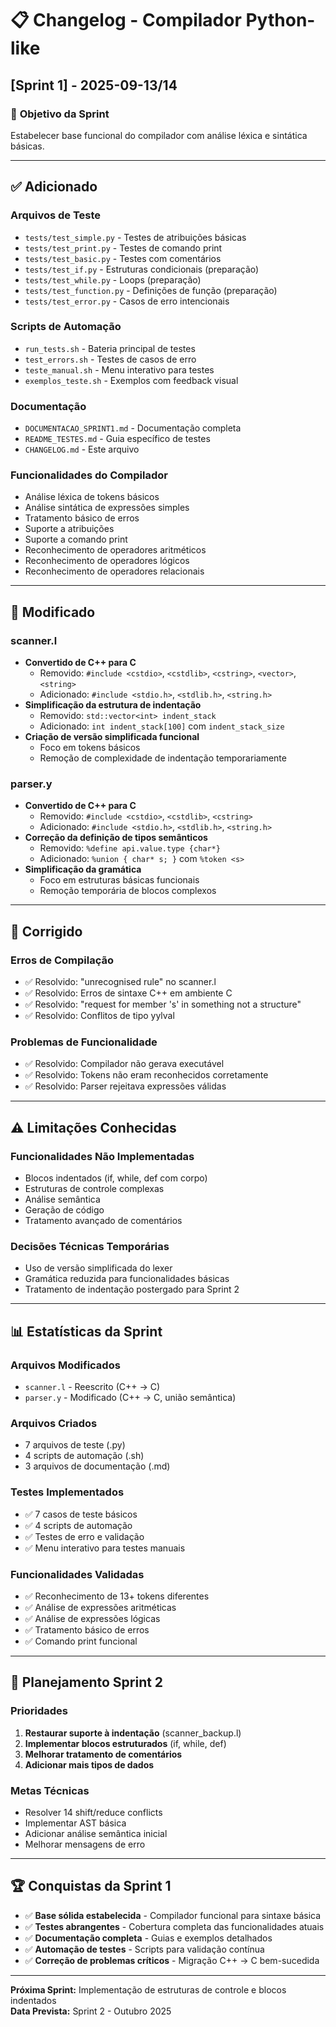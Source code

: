 # 📋 Changelog - Compilador Python-like

## [Sprint 1] - 2025-09-13/14

### 🎯 **Objetivo da Sprint**
Estabelecer base funcional do compilador com análise léxica e sintática básicas.

---

## ✅ **Adicionado**

### **Arquivos de Teste**
- `tests/test_simple.py` - Testes de atribuições básicas
- `tests/test_print.py` - Testes de comando print
- `tests/test_basic.py` - Testes com comentários
- `tests/test_if.py` - Estruturas condicionais (preparação)
- `tests/test_while.py` - Loops (preparação)
- `tests/test_function.py` - Definições de função (preparação)
- `tests/test_error.py` - Casos de erro intencionais

### **Scripts de Automação**
- `run_tests.sh` - Bateria principal de testes
- `test_errors.sh` - Testes de casos de erro
- `teste_manual.sh` - Menu interativo para testes
- `exemplos_teste.sh` - Exemplos com feedback visual

### **Documentação**
- `DOCUMENTACAO_SPRINT1.md` - Documentação completa
- `README_TESTES.md` - Guia específico de testes
- `CHANGELOG.md` - Este arquivo

### **Funcionalidades do Compilador**
- Análise léxica de tokens básicos
- Análise sintática de expressões simples
- Tratamento básico de erros
- Suporte a atribuições
- Suporte a comando print
- Reconhecimento de operadores aritméticos
- Reconhecimento de operadores lógicos
- Reconhecimento de operadores relacionais

---

## 🔧 **Modificado**

### **scanner.l**
- **Convertido de C++ para C**
  - Removido: `#include <cstdio>`, `<cstdlib>`, `<cstring>`, `<vector>`, `<string>`
  - Adicionado: `#include <stdio.h>`, `<stdlib.h>`, `<string.h>`
- **Simplificação da estrutura de indentação**
  - Removido: `std::vector<int> indent_stack`
  - Adicionado: `int indent_stack[100]` com `indent_stack_size`
- **Criação de versão simplificada funcional**
  - Foco em tokens básicos
  - Remoção de complexidade de indentação temporariamente

### **parser.y**
- **Convertido de C++ para C**
  - Removido: `#include <cstdio>`, `<cstdlib>`, `<cstring>`
  - Adicionado: `#include <stdio.h>`, `<stdlib.h>`, `<string.h>`
- **Correção da definição de tipos semânticos**
  - Removido: `%define api.value.type {char*}`
  - Adicionado: `%union { char* s; }` com `%token <s>`
- **Simplificação da gramática**
  - Foco em estruturas básicas funcionais
  - Remoção temporária de blocos complexos

---

## 🐛 **Corrigido**

### **Erros de Compilação**
- ✅ Resolvido: "unrecognised rule" no scanner.l
- ✅ Resolvido: Erros de sintaxe C++ em ambiente C
- ✅ Resolvido: "request for member 's' in something not a structure"
- ✅ Resolvido: Conflitos de tipo yylval

### **Problemas de Funcionalidade**
- ✅ Resolvido: Compilador não gerava executável
- ✅ Resolvido: Tokens não eram reconhecidos corretamente
- ✅ Resolvido: Parser rejeitava expressões válidas

---

## ⚠️ **Limitações Conhecidas**

### **Funcionalidades Não Implementadas**
- Blocos indentados (if, while, def com corpo)
- Estruturas de controle complexas
- Análise semântica
- Geração de código
- Tratamento avançado de comentários

### **Decisões Técnicas Temporárias**
- Uso de versão simplificada do lexer
- Gramática reduzida para funcionalidades básicas
- Tratamento de indentação postergado para Sprint 2

---

## 📊 **Estatísticas da Sprint**

### **Arquivos Modificados**
- `scanner.l` - Reescrito (C++ → C)
- `parser.y` - Modificado (C++ → C, união semântica)

### **Arquivos Criados**
- 7 arquivos de teste (.py)
- 4 scripts de automação (.sh)
- 3 arquivos de documentação (.md)

### **Testes Implementados**
- ✅ 7 casos de teste básicos
- ✅ 4 scripts de automação
- ✅ Testes de erro e validação
- ✅ Menu interativo para testes manuais

### **Funcionalidades Validadas**
- ✅ Reconhecimento de 13+ tokens diferentes
- ✅ Análise de expressões aritméticas
- ✅ Análise de expressões lógicas
- ✅ Tratamento básico de erros
- ✅ Comando print funcional

---

## 🎯 **Planejamento Sprint 2**

### **Prioridades**
1. **Restaurar suporte à indentação** (scanner_backup.l)
2. **Implementar blocos estruturados** (if, while, def)
3. **Melhorar tratamento de comentários**
4. **Adicionar mais tipos de dados**

### **Metas Técnicas**
- Resolver 14 shift/reduce conflicts
- Implementar AST básica
- Adicionar análise semântica inicial
- Melhorar mensagens de erro

---

## 🏆 **Conquistas da Sprint 1**

- ✅ **Base sólida estabelecida** - Compilador funcional para sintaxe básica
- ✅ **Testes abrangentes** - Cobertura completa das funcionalidades atuais
- ✅ **Documentação completa** - Guias e exemplos detalhados
- ✅ **Automação de testes** - Scripts para validação contínua
- ✅ **Correção de problemas críticos** - Migração C++ → C bem-sucedida

---

**Próxima Sprint:** Implementação de estruturas de controle e blocos indentados  
**Data Prevista:** Sprint 2 - Outubro 2025
    